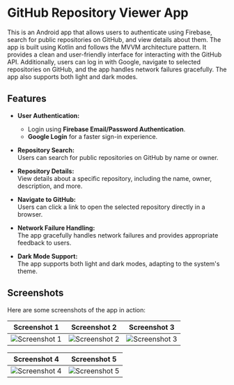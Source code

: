 # GitHub Repository Viewer App

This is an Android app that allows users to authenticate using Firebase, search for public repositories on GitHub, and view details about them. The app is built using Kotlin and follows the MVVM architecture pattern. It provides a clean and user-friendly interface for interacting with the GitHub API. Additionally, users can log in with Google, navigate to selected repositories on GitHub, and the app handles network failures gracefully. The app also supports both light and dark modes.

## Features

- **User Authentication:**
  - Login using **Firebase Email/Password Authentication**.
  - **Google Login** for a faster sign-in experience.

- **Repository Search:**  
  Users can search for public repositories on GitHub by name or owner.

- **Repository Details:**  
  View details about a specific repository, including the name, owner, description, and more.

- **Navigate to GitHub:**  
  Users can click a link to open the selected repository directly in a browser.

- **Network Failure Handling:**  
  The app gracefully handles network failures and provides appropriate feedback to users.

- **Dark Mode Support:**  
  The app supports both light and dark modes, adapting to the system's theme.

## Screenshots

Here are some screenshots of the app in action:

| Screenshot 1 | Screenshot 2 | Screenshot 3 |
|--------------|--------------|--------------|
| ![Screenshot 1](https://github.com/user-attachments/assets/49e090f5-cda9-430d-a91e-e64abd234bfc) | ![Screenshot 2](https://github.com/user-attachments/assets/e66e70b4-2515-4b45-b8f8-2b271598bb52) | ![Screenshot 3](https://github.com/user-attachments/assets/c72869ea-8d69-4256-a52a-a27f18109fb6) |

| Screenshot 4 | Screenshot 5 |
|--------------|--------------|
| ![Screenshot 4](https://github.com/user-attachments/assets/df7685eb-b475-45d5-937e-eb8814245820) | ![Screenshot 5](https://github.com/user-attachments/assets/ac1ce257-8d70-45e5-b677-f7c5829606d1) |
